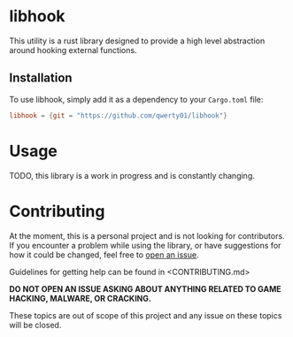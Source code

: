 # libhook

This utility is a rust library designed to provide a high level abstraction around hooking external functions.

## Installation

To use libhook, simply add it as a dependency to your `Cargo.toml` file:

```toml
libhook = {git = "https://github.com/qwerty01/libhook"}
```

# Usage

TODO, this library is a work in progress and is constantly changing.

# Contributing

At the moment, this is a personal project and is not looking for contributors. If you encounter a problem while using the library, or have suggestions for how it could be changed, feel free to [open an issue](https://github.com/qwerty01/libhook/issues).

Guidelines for getting help can be found in <CONTRIBUTING.md>

**DO NOT OPEN AN ISSUE ASKING ABOUT ANYTHING RELATED TO GAME HACKING, MALWARE, OR CRACKING.**

These topics are out of scope of this project and any issue on these topics will be closed.
